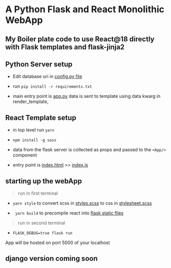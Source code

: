 # A Python Flask and React Monolithic WebApp


## My Boiler plate code to use React@18 directly with Flask templates and flask-jinja2



## Python Server setup

* Edit database uri in [config.py file](config.py)

* run ```
    pip install -r requirements.txt
        ```

* main entry point is [app.py](app.py) data is sent to template using data kwarg in render_template,


## React Template setup

* in top level run ```
                        yarn   
                    ```
* ```npm install -g sass```

* data from the flask server is collected as props and passed to the ```<App/>``` component
* entry point is [index.html](./templates/) >> [index.js](./src/index.js)


## starting up the webApp

> run in first terminal

* ```yarn style```
to convert scss in [styles.scss](./src/styles.scss) to css in [stylesheet.scss](./static/stylesheet.css)

* ``` yarn build``` 
to precompile react into [flask static files](./static/bundle.js)


> run in second terminal
* ```FLASK_DEBUG=true flask run```

App will be hosted on port 5000 of your localhost

## django version coming soon